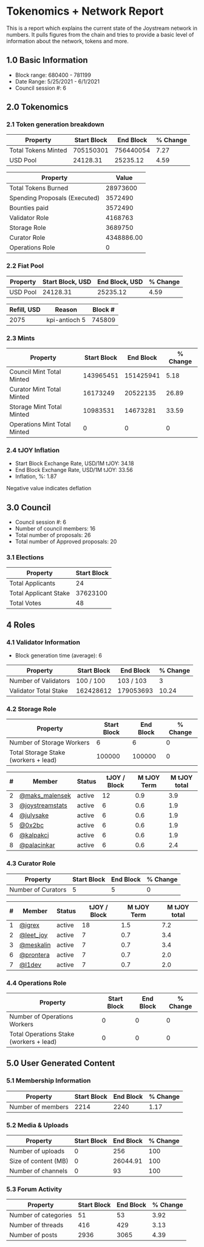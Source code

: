 # Tokenomics + Network Report
This is a report which explains the current state of the Joystream network in numbers. It pulls figures from the chain and tries to provide a basic level of information about the network, tokens and more. 

## 1.0 Basic Information
* Block range: 680400 - 781199
* Date Range: 5/25/2021 - 6/1/2021
* Council session #: 6

## 2.0 Tokenomics
### 2.1 Token generation breakdown
| Property            | Start Block | End Block | % Change |
|---------------------|--------------|--------------|----------|
| Total Tokens Minted |  705150301 | 756440054 | 7.27 |
| USD Pool |  24128.31 | 25235.12 | 4.59 |

| Property            | Value        |
|---------------------|--------------|
| Total Tokens Burned | 28973600 |
| Spending Proposals (Executed) | 3572490 |
| Bounties paid       | 3572490 |
| Validator Role      | 4168763 |
| Storage Role        | 3689750 |
| Curator Role        | 4348886.00 |
| Operations Role     | 0 |

### 2.2 Fiat Pool
| Property            | Start Block, USD | End Block, USD | % Change |
|---------------------|--------------|--------------|----------|
| USD Pool | 24128.31 | 25235.12 | 4.59 |

| Refill, USD | Reason | Block # |
|---------------------|--------------|--------------|
| 2075 | kpi-antioch 5 | 745809 |


### 2.3 Mints
| Property                    | Start Block           | End Block | % Change |
|-----------------------------|-----------------------|--------------|----------|
| Council Mint Total Minted   | 143965451  | 151425941 |5.18 |
| Curator Mint Total Minted   | 16173249 | 20522135 | 26.89 |
| Storage Mint Total Minted   | 10983531 | 14673281 | 33.59 |
| Operations Mint Total Minted | 0 | 0 | 0 |


### 2.4 tJOY Inflation

* Start Block Exchange Rate, USD/1M tJOY: 34.18
* End Block Exchange Rate, USD/1M tJOY: 33.56
* Inflation, %: 1.87

Negative value indicates deflation

## 3.0 Council
* Council session #: 6
* Number of council members: 16
* Total number of proposals: 26
* Total number of Approved proposals: 20

### 3.1 Elections
| Property                    | Start Block  |
|-----------------------------|--------------|
| Total Applicants            | 24 |
| Total Applicant Stake       | 37623100 |
| Total Votes                 | 48 |

## 4 Roles
### 4.1 Validator Information
* Block generation time (average): 6

| Property                   | Start Block | End Block | % Change |
|----------------------------|--------------|--------------|----------|
| Number of Validators       | 100 / 100 | 103 / 103 | 3 |
| Validator Total Stake      | 162428612 | 179053693 | 10.24 |


### 4.2 Storage Role
| Property                | Start Block | End Block | % Change |
|-------------------------|--------------|--------------|----------|
| Number of Storage Workers | 6 | 6 | 0 |
| Total Storage Stake (workers + lead) | 100000 | 100000 | 0 |

| # | Member | Status | tJOY / Block | M tJOY Term | M tJOY total |
|--|--|--|--|--|--|
| 2 | [@maks_malensek](https://pioneer.joystreamstats.live/#/members/maks_malensek) | active | 12 | 0.9 | 3.9 |
| 3 | [@joystreamstats](https://pioneer.joystreamstats.live/#/members/joystreamstats) | active | 6 | 0.6 | 1.9 |
| 4 | [@julysake](https://pioneer.joystreamstats.live/#/members/julysake) | active | 6 | 0.6 | 1.9 |
| 5 | [@0x2bc](https://pioneer.joystreamstats.live/#/members/0x2bc) | active | 6 | 0.6 | 1.9 |
| 6 | [@kalpakci](https://pioneer.joystreamstats.live/#/members/kalpakci) | active | 6 | 0.6 | 1.9 |
| 8 | [@palacinkar](https://pioneer.joystreamstats.live/#/members/palacinkar) | active | 6 | 0.6 | 2.4 |


### 4.3 Curator Role
| Property                | Start Block | End Block | % Change |
|-------------------------|--------------|--------------|----------|
| Number of Curators      | 5 | 5 | 0 |

| # | Member | Status | tJOY / Block | M tJOY Term | M tJOY total |
|--|--|--|--|--|--|
| 1 | [@igrex](https://pioneer.joystreamstats.live/#/members/igrex) | active | 18 | 1.5 | 7.2 |
| 2 | [@leet_joy](https://pioneer.joystreamstats.live/#/members/leet_joy) | active | 7 | 0.7 | 3.4 |
| 3 | [@meskalin](https://pioneer.joystreamstats.live/#/members/meskalin) | active | 7 | 0.7 | 3.4 |
| 6 | [@prontera](https://pioneer.joystreamstats.live/#/members/prontera) | active | 7 | 0.7 | 2.0 |
| 7 | [@l1dev](https://pioneer.joystreamstats.live/#/members/l1dev) | active | 7 | 0.7 | 2.0 |


### 4.4 Operations Role
| Property                | Start Block | End Block | % Change |
|-------------------------|--------------|--------------|----------|
| Number of Operations Workers      | 0 | 0 | 0 |
| Total Operations Stake (workers + lead) | 0 | 0 | 0 |



## 5.0 User Generated Content
### 5.1 Membership Information
| Property          | Start Block | End Block | % Change |
|-------------------|--------------|--------------|----------|
| Number of members | 2214|  2240 | 1.17 |

### 5.2 Media & Uploads
| Property                | Start Block | End Block | % Change |
|-------------------------|--------------|--------------|----------|
| Number of uploads       | 0 | 256 | 100 |
| Size of content (MB)    | 0 | 26044.91 | 100 |
| Number of channels      | 0 | 93 | 100 |

### 5.3 Forum Activity
| Property          | Start Block | End Block | % Change |
|-------------------|--------------|--------------|----------|
| Number of categories | 51 | 53 | 3.92 |
| Number of threads    | 416 | 429 | 3.13 |
| Number of posts      | 2936 | 3065 | 4.39 |
